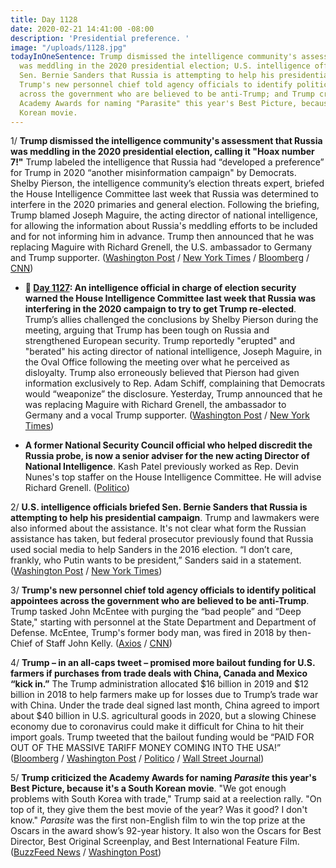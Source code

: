 ```yaml
---
title: Day 1128
date: 2020-02-21 14:41:00 -08:00
description: 'Presidential preference. '
image: "/uploads/1128.jpg"
todayInOneSentence: Trump dismissed the intelligence community's assessment that Russia
  was meddling in the 2020 presidential election; U.S. intelligence officials briefed
  Sen. Bernie Sanders that Russia is attempting to help his presidential campaign;
  Trump's new personnel chief told agency officials to identify political appointees
  across the government who are believed to be anti-Trump; and Trump criticized the
  Academy Awards for naming "Parasite" this year's Best Picture, because it's a South
  Korean movie.
---
```


1/ **Trump dismissed the intelligence community's assessment that Russia was meddling in the 2020 presidential election, calling it "Hoax number 7!"** Trump labeled the intelligence that Russia had “developed a preference” for Trump in 2020 “another misinformation campaign" by Democrats. Shelby Pierson, the intelligence community’s election threats expert, briefed the House Intelligence Committee last week that Russia was determined to interfere in the 2020 primaries and general election. Following the briefing, Trump blamed Joseph Maguire, the acting director of national intelligence, for allowing the information about Russia's meddling efforts to be included and for not informing him in advance. Trump then announced that he was replacing Maguire with Richard Grenell, the U.S. ambassador to Germany and Trump supporter. ([Washington Post](https://www.washingtonpost.com/politics/trump-dismisses-intelligence-officials-assessment-of-russian-preference-for-him-as-democratic-hoax/2020/02/21/295007fe-54c2-11ea-9e47-59804be1dcfb_story.html) / [New York Times](https://www.nytimes.com/2020/02/21/us/politics/trump-and-russia.html) / [Bloomberg](https://www.bloomberg.com/news/articles/2020-02-21/trump-mad-that-democrats-got-spy-agency-to-say-russia-favors-him?sref=MIBMEEoj) / [CNN](https://www.cnn.com/2020/02/20/politics/trump-russia-intelligence-2020/index.html))

* **📌 [Day 1127](https://whatthefuckjusthappenedtoday.com/2020/02/20/day-1127/#1-an-intelligence-official-in-charge): An intelligence official in charge of election security warned the House Intelligence Committee last week that Russia was interfering in the 2020 campaign to try to get Trump re-elected**. Trump’s allies challenged the conclusions by Shelby Pierson during the meeting, arguing that Trump has been tough on Russia and strengthened European security. Trump reportedly "erupted" and "berated" his acting director of national intelligence, Joseph Maguire, in the Oval Office following the meeting over what he perceived as disloyalty. Trump also erroneously believed that Pierson had given information exclusively to Rep. Adam Schiff, complaining that Democrats would “weaponize” the disclosure. Yesterday, Trump announced that he was replacing Maguire with Richard Grenell, the ambassador to Germany and a vocal Trump supporter. ([Washington Post](https://www.washingtonpost.com/national-security/after-a-congressional-briefing-on-election-threats-trump-soured-on-acting-spy-chief/2020/02/20/1ed2b4ec-53f1-11ea-b119-4faabac6674f_story.html) / [New York Times](https://www.nytimes.com/2020/02/20/us/politics/russian-interference-trump-democrats.html))

* **A former National Security Council official who helped discredit the Russia probe, is now a senior adviser for the new acting Director of National Intelligence**. Kash Patel previously worked as Rep. Devin Nunes's top staffer on the House Intelligence Committee. He will advise Richard Grenell. ([Politico](https://www.politico.com/news/2020/02/20/kash-patel-odni-post-116546))

2/ **U.S. intelligence officials briefed Sen. Bernie Sanders that Russia is attempting to help his presidential campaign**. Trump and lawmakers were also informed about the assistance. It's not clear what form the Russian assistance has taken, but federal prosecutor previously found that Russia used social media to help Sanders in the 2016 election. “I don’t care, frankly, who Putin wants to be president,” Sanders said in a statement. ([Washington Post](https://www.washingtonpost.com/national-security/bernie-sanders-briefed-by-us-officials-that-russia-is-trying-to-help-his-presidential-campaign/2020/02/21/5ad396a6-54bd-11ea-929a-64efa7482a77_story.html) / [New York Times](https://www.nytimes.com/2020/02/21/us/politics/russia-sanders-trump.html?action=click&module=Top%20Stories&pgtype=Homepage))

3/ **Trump's new personnel chief told agency officials to identify political appointees across the government who are believed to be anti-Trump**. Trump tasked John McEntee with purging the “bad people” and “Deep State," starting with personnel at the State Department and Department of Defense. McEntee, Trump's former body man, was fired in 2018 by then-Chief of Staff John Kelly. ([Axios](https://www.axios.com/scoop-white-house-personnel-chief-targets-never-trumpers-2ee51bfd-03f9-4971-8308-863c81ace5f0.html) / [CNN](https://www.cnn.com/2020/02/21/politics/john-mcentee-disloyal-white-house-staffers/index.html))

4/ **Trump – in an all-caps tweet – promised more bailout funding for U.S. farmers if purchases from trade deals with China, Canada and Mexico “kick in.”** The Trump administration allocated $16 billion in 2019 and $12 billion in 2018 to help farmers make up for losses due to Trump’s trade war with China. Under the trade deal signed last month, China agreed to import about $40 billion in U.S. agricultural goods in 2020, but a slowing Chinese economy due to coronavirus could make it difficult for China to hit their import goals. Trump tweeted that the bailout funding would be “PAID FOR OUT OF THE MASSIVE TARIFF MONEY COMING INTO THE USA!” ([Bloomberg](https://www.bloomberg.com/news/articles/2020-02-21/trump-floats-more-trade-aid-to-farmers-if-overseas-purchases-lag?srnd=politics-vp&sref=MIBMEEoj) / [Washington Post](https://www.washingtonpost.com/business/2020/02/21/all-caps-tweet-president-trump-vows-new-farm-bailouts-china-purchases-appear-weaker-than-promised/) / [Politico](https://www.politico.com/news/2020/02/21/trump-teases-more-trade-bailout-money-for-farmers-116591) / [Wall Street Journal](https://www.wsj.com/articles/trump-says-hes-prepared-to-give-more-aid-to-farmers-hurt-by-trade-conflict-11582310172))

5/ **Trump criticized the Academy Awards for naming *Parasite* this year's Best Picture, because it's a South Korean movie**. "We got enough problems with South Korea with trade," Trump said at a reelection rally. "On top of it, they give them the best movie of the year? Was it good? I don't know." *Parasite* was the first non-English film to win the top prize at the Oscars in the award show’s 92-year history. It also won the Oscars for Best Director, Best Original Screenplay, and Best International Feature Film. ([BuzzFeed News](https://www.buzzfeednews.com/article/skbaer/trump-parasite-oscars-best-picture-south-korea) / [Washington Post](https://www.washingtonpost.com/business/2020/02/21/trump-parasite-texas/))